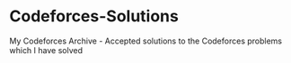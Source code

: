 # Codeforces-Solutions

My Codeforces Archive - Accepted solutions to the Codeforces problems which I have solved
